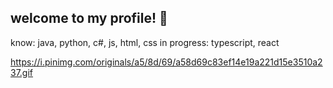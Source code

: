 ## welcome to my profile! 🌱

know: java, python, c#, js, html, css
in progress: typescript, react

https://i.pinimg.com/originals/a5/8d/69/a58d69c83ef14e19a221d15e3510a237.gif
